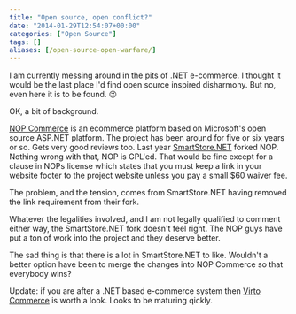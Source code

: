 ```yaml
---
title: "Open source, open conflict?"
date: "2014-01-29T12:54:07+00:00"
categories: ["Open Source"]
tags: []
aliases: [/open-source-open-warfare/]
---
```


I am currently messing around in the pits of .NET e-commerce. I thought it would be the last place I'd find open source inspired disharmony. But no, even here it is to be found. :wink:

OK, a bit of background.

<a href="http://www.nopcommerce.com/">NOP Commerce</a> is an ecommerce platform based on Microsoft's open source ASP.NET platform. The project has been around for five or six years or so. Gets very good reviews too. Last year <a href="http://www.smartstore.net/">SmartStore.NET</a> forked NOP. Nothing wrong with that, NOP is GPL'ed. That would be fine except for a clause in NOPs license which states that you must keep a link in your website footer to the project website unless you pay a small $60 waiver fee.

The problem, and the tension, comes from SmartStore.NET having removed the link requirement from their fork.

Whatever the legalities involved, and I am not legally qualified to comment either way, the SmartStore.NET fork doesn't feel right. The NOP guys have put a ton of work into the project and they deserve better.

The sad thing is that there is a lot in SmartStore.NET to like. Wouldn't a better option have been to merge the changes into NOP Commerce so that everybody wins?

Update: if you are after a .NET based e-commerce system then <a href="http://virtocommerce.com/">Virto Commerce</a> is worth a look. Looks to be maturing qickly.
